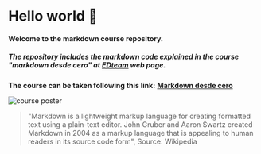 # Hello world 👋

#### Welcome to the markdown course repository.

##### The repository includes the markdown code explained in the course "markdown desde cero" at [EDteam] web page.

**The course can be taken following this link:** **[Markdown desde cero]**

![course poster](https://edteam-media.s3.amazonaws.com/infographics/original/3f4ce142-f8f4-4d41-923c-64ce9fbabf59.png)


>"Markdown is a lightweight markup language for creating formatted text using a plain-text editor. John Gruber and Aaron Swartz created Markdown in 2004 as a markup language that is appealing to human readers in its source code form", Source: Wikipedia


[Edteam]: https://ed.team/
[Markdown desde cero]: https://app.ed.team/cursos/markdown/




